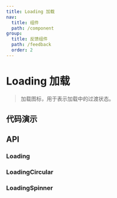 ```yaml
---
title: Loading 加载
nav:
  title: 组件
  path: /component
group:
  title: 反馈组件
  path: /feedback
  order: 2
---
```


# Loading 加载

> 加载图标，用于表示加载中的过渡状态。

## 代码演示

<code src="./__fixtures__/basic.tsx"></code>

## API

### Loading

<API hideTitle></API>

### LoadingCircular

<API hideTitle src="./circular.tsx"></API>

### LoadingSpinner

<API hideTitle src="./spinner.tsx"></API>
